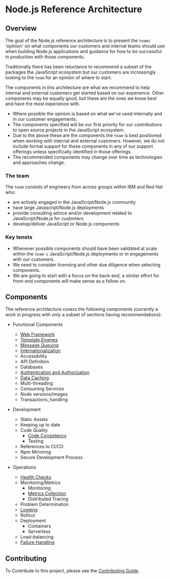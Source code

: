 # Node.js Reference Architecture

## Overview

The goal of the Node.js reference architecture is to present
the `teams` 'opinion' on what components our customers
and internal teams should use when building Node.js applications
and guidance for how to be successful in production with those components.

Traditionally there has been reluctance to recommend a subset
of the packages the JavaScript ecosystem but our customers are increasingly
looking to the `team` for an opinion of where to start.

The components in this architecture are what we recommend to help internal
and external customers get started based on our experience. Other components may be equally
good, but these are the ones we know best and have the most experience with.
* Where possible the opinion is based on what we've used internally and in our customer engagements.
* The components specified will be our first priority for our contributions to open source projects in the JavaScript ecosystem.
* Due to the above these are the components the `team` is best positioned when working with internal and external customers.
  However, we do not include formal support for these components in any of our support offerings unless specifically identified
  in those offerings.
* The recommended components may change over time as technologies and approaches change.

### The team

The `team` consists of engineers from across groups within IBM and Red Hat who:

* are actively engaged in the JavaScript/Node.js community
* have large Javascript/Node.js deployments
* provide consulting advice and/or development related to JavaScript/Node.js for customers
* develop/deliver JavaScript or Node.js components

### Key tenets

* Whenever possible components should have been validated at scale within the `team's`
  JavaScript/Node.js deployments or in engagements with our customers.
* We need to consider licensing and other due diligence when selecting components.
* We are going to start with a focus on the back-end, a similar effort for front-end
  components will make sense as a follow on.

## Components

The reference architecture covers the following components (currently a work in progress
with only a subset of sections having recommendations):

* Functional Components
  * [Web Framework](./docs/functional-components/webframework.md)
  * [Template Engines](./docs/functional-components/template-engines.md)
  * [Message Queuing](./docs/functional-components/message-queuing.md)
  * [Internationalization](./docs/functional-components/internationalization.md)
  * Accessibility
  * API Definition
  * Databases
  * [Authentication and Authorization](./docs/functional-components/auth.md)
  * [Data Caching](./docs/functional-components/data-caching.md)
  * Multi-threading
  * Consuming Services
  * Node versions/images
  * Transactions_handling

* Development
  * Static Assets
  * Keeping up to date
  * Code Quality
    * [Code Consistency](./docs/development/code-consistency.md)
    * Testing
  * References to CI/CD
  * Npm Mirroring
  * Secure Development Process

* Operations
  * [Health Checks](./docs/operations/healthchecks.md)
  * Monitoring/Metrics
    * Monitoring
    * [Metrics Collection](./docs/operations/metrics.md)
    * Distributed Tracing
  * Problem Determination
  * [Logging](./docs/operations/logging.md)
  * Rollout
  * Deployment
    * Containers
    * Serverless
  * Load-balancing
  * [Failure Handling](./docs/operations/failurehandling.md)

## Contributing

To Contribute to this project, please see the [Contributing Guide](./CONTRIBUTING.md).

